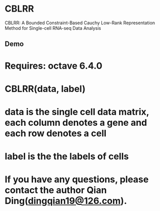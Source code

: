 # CBLRR

CBLRR: A Bounded Constraint-Based Cauchy Low-Rank Representation Method for Single-cell RNA-seq Data Analysis

## Demo

# Requires: octave 6.4.0

# CBLRR(data, label) 

# data is the single cell data matrix, each column denotes a gene and each row denotes a cell 

# label is the the labels of cells 

# If you have any questions, please contact the author Qian Ding(dingqian19@126.com).


